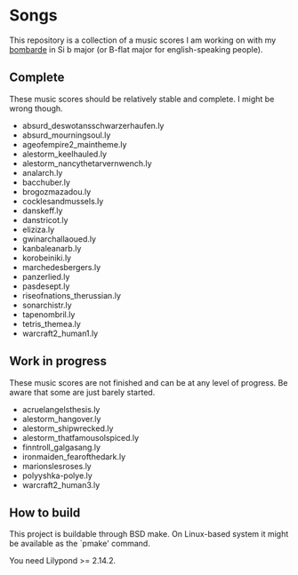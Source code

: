 Songs
=====

This repository is a collection of a music scores I am working on with
my [bombarde][1] in Si b major (or B-flat major for english-speaking
people).

Complete
--------

These music scores should be relatively stable and complete. I might
be wrong though.

* absurd_deswotansschwarzerhaufen.ly
* absurd_mourningsoul.ly
* ageofempire2_maintheme.ly
* alestorm_keelhauled.ly
* alestorm_nancythetarvernwench.ly
* analarch.ly
* bacchuber.ly
* brogozmazadou.ly
* cocklesandmussels.ly
* danskeff.ly
* danstricot.ly
* eliziza.ly
* gwinarchallaoued.ly
* kanbaleanarb.ly
* korobeiniki.ly
* marchedesbergers.ly
* panzerlied.ly
* pasdesept.ly
* riseofnations_therussian.ly
* sonarchistr.ly
* tapenombril.ly
* tetris_themea.ly
* warcraft2_human1.ly

Work in progress
----------------

These music scores are not finished and can be at any level of progress.
Be aware that some are just barely started.

* acruelangelsthesis.ly
* alestorm_hangover.ly
* alestorm_shipwrecked.ly
* alestorm_thatfamousolspiced.ly
* finntroll_galgasang.ly
* ironmaiden_fearofthedark.ly
* marionslesroses.ly
* polyyshka-polye.ly
* warcraft2_human3.ly

How to build
------------

This project is buildable through BSD make. On Linux-based system it
might be available as the `pmake' command.

You need Lilypond >= 2.14.2.

[1]: https://en.wikipedia.org/wiki/Bombard_%28music%29
